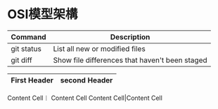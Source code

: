 # OSI模型架構
| Command | Description |
| --- | --- |
| git status | List all new or modified files |
| git diff | Show file differences that haven't been staged |

First Header|second Header
-|-
Content Cell︱ Content Cell
Content Cell|Content Cell

